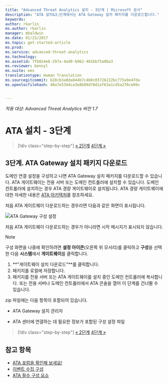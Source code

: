 ```yaml
---
title: "Advanced Threat Analytics 설치 - 3단계 | Microsoft 문서"
description: "ATA 설치&3;단계에서는 ATA Gateway 설치 패키지를 다운로드합니다."
keywords: 
author: rkarlin
ms.author: rkarlin
manager: mbaldwin
ms.date: 01/23/2017
ms.topic: get-started-article
ms.prod: 
ms.service: advanced-threat-analytics
ms.technology: 
ms.assetid: 7fb024e6-297a-4ad9-b962-481bb75a0ba3
ms.reviewer: bennyl
ms.suite: ems
translationtype: Human Translation
ms.sourcegitcommit: b28cb3a0da844b7c460c03726222bc775a9e47da
ms.openlocfilehash: 40a7e5344ca3e8b99d70d1ef63a1cd5a2f0ce09c


---
```


*적용 대상: Advanced Threat Analytics 버전 1.7*



# <a name="install-ata---step-3"></a>ATA 설치 - 3단계

>[!div class="step-by-step"]
[« 2단계](install-ata-step2.md)
[4단계 »](install-ata-step4.md)

## <a name="step-3-download-the-ata-gateway-setup-package"></a>3단계. ATA Gateway 설치 패키지 다운로드
도메인 연결 설정을 구성하고 나면 ATA Gateway 설치 패키지를 다운로드할 수 있습니다. ATA 게이트웨이는 전용 서버 또는 도메인 컨트롤러에 설치할 수 있습니다. 도메인 컨트롤러에 설치하는 경우 ATA 경량 게이트웨이로 설치됩니다. ATA 경량 게이트웨이에 대한 자세한 내용은 [ATA 아키텍처](/advanced-threat-analytics/plan-design/ata-architecture)를 참조하세요. 

처음 ATA 게이트웨이 다운로드하는 경우라면 다음과 같은 화면이 표시됩니다.

![ATA Gateway 구성 설정](media/ATA_1.7-welcome-download-gateway.PNG)

처음 ATA 게이트웨이 다운로드하는 경우가 아니라면 시작 메시지가 표시되지 않습니다.

> [!NOTE] 
> 구성 화면을 나중에 확인하려면 **설정 아이콘**(오른쪽 위 모서리)를 클릭하고 **구성**을 선택한 다음 **시스템**에서 **게이트웨이**를 클릭합니다.  

1.  **"게이트웨이 설치 다운로드"**를 클릭합니다.
2.  패키지를 로컬에 저장합니다.
3.  패키지를 전용 서버 또는 ATA 게이트웨이를 설치 중인 도메인 컨트롤러에 복사합니다. 또는 전용 서버나 도메인 컨트롤러에서 ATA 콘솔을 열어 이 단계를 건너뛸 수 있습니다.

zip 파일에는 다음 항목이 포함되어 있습니다.

-   ATA Gateway 설치 관리자

-   ATA 센터에 연결하는 데 필요한 정보가 포함된 구성 설정 파일


>[!div class="step-by-step"]
[« 2단계](install-ata-step2.md)
[4단계 »](install-ata-step4.md)

## <a name="see-also"></a>참고 항목

- [ATA 포럼을 확인해 보세요!](https://social.technet.microsoft.com/Forums/security/home?forum=mata)
- [이벤트 수집 구성](configure-event-collection.md)
- [ATA 필수 구성 요소](/advanced-threat-analytics/plan-design/ata-prerequisites)



<!--HONumber=Feb17_HO1-->


